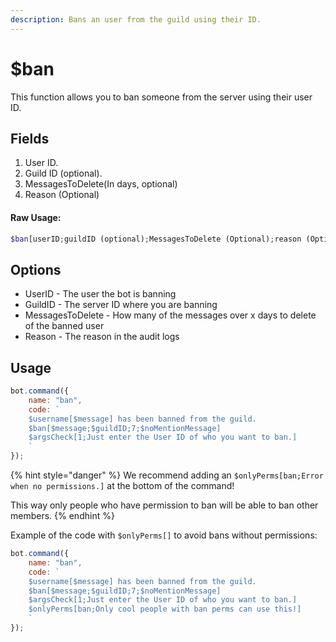 ```yaml
---
description: Bans an user from the guild using their ID.
---
```


# $ban

This function allows you to ban someone from the server using their user ID.

## Fields

1. User ID.
2. Guild ID (optional).
3. MessagesToDelete\(In days, optional\)
4. Reason \(Optional\)

#### Raw Usage: 
```php
$ban[userID;guildID (optional);MessagesToDelete (Optional);reason (Optional)]
```

## Options

* UserID - The user the bot is banning
* GuildID - The server ID where you are banning
* MessagesToDelete - How many of the messages over x days to delete of the banned user
* Reason - The reason in the audit logs

## Usage

```javascript
bot.command({
    name: "ban",
    code: `
    $username[$message] has been banned from the guild.
    $ban[$message;$guildID;7;$noMentionMessage]
    $argsCheck[1;Just enter the User ID of who you want to ban.]
    `
});
```

{% hint style="danger" %}
We recommend adding an `$onlyPerms[ban;Error when no permissions.]` at the bottom of the command!

This way only people who have permission to ban will be able to ban other members.
{% endhint %}

Example of the code with `$onlyPerms[]` to avoid bans without permissions:

```javascript
bot.command({
    name: "ban",
    code: `
    $username[$message] has been banned from the guild.
    $ban[$message;$guildID;7;$noMentionMessage]
    $argsCheck[1;Just enter the User ID of who you want to ban.]
    $onlyPerms[ban;Only cool people with ban perms can use this!]
    `
});
```



